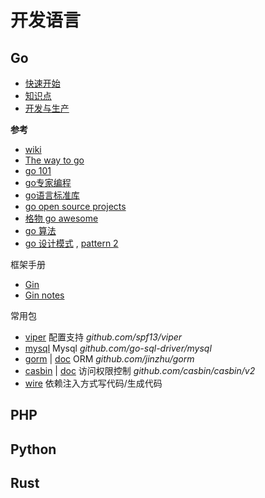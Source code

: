 # 开发语言

## Go

* [快速开始](/language/go/start)
* [知识点](/language/go/knowledge)
* [开发与生产](/language/go/devprod)

**参考**

* [wiki](https://github.com/golang/go/wiki)
* [The way to go](https://github.com/unknwon/the-way-to-go_ZH_CN/blob/master/eBook/directory.md)
* [go 101](https://gfw.go101.org/article/101.html)
* [go专家编程](https://rainbowmango.gitbook.io/go/)
* [go语言标准库](https://books.studygolang.com/The-Golang-Standard-Library-by-Example/)
* [go open source projects](https://github.com/hackstoic/golang-open-source-projects)
* [格物 go awesome](https://shockerli.net/post/go-awesome/)
* [go 算法](https://github.com/0xAX/go-algorithms)
* [go 设计模式](https://github.com/sevenelevenlee/go-patterns) , [pattern 2](https://github.com/tmrts/go-patterns)

框架手册

* [Gin](https://gin-gonic.com/zh-cn/docs/)
* [Gin notes](/language/go/gin)

常用包

* [viper](https://github.com/spf13/viper) 配置支持 _github.com/spf13/viper_
* [mysql](https://github.com/go-sql-driver/mysql) Mysql _github.com/go-sql-driver/mysql_
* [gorm](https://github.com/jinzhu/gorm) | [doc](https://gorm.io/docs/) ORM _github.com/jinzhu/gorm_
* [casbin](https://github.com/casbin/casbin) | [doc](https://casbin.org/docs/zh-CN/get-started) 访问权限控制 _github.com/casbin/casbin/v2_
* [wire](https://github.com/google/wire) 依赖注入方式写代码/生成代码


## PHP

## Python

## Rust